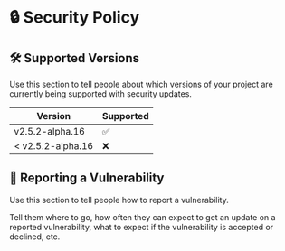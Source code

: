 # 🔒 Security Policy

## 🛠 Supported Versions

Use this section to tell people about which versions of your project are
currently being supported with security updates.

| Version           | Supported          |
| ----------------- | ------------------ |
| v2.5.2-alpha.16   | :white_check_mark: |
| < v2.5.2-alpha.16 | :x:                |

## 📢 Reporting a Vulnerability

Use this section to tell people how to report a vulnerability.

Tell them where to go, how often they can expect to get an update on a reported
vulnerability, what to expect if the vulnerability is accepted or declined, etc.
